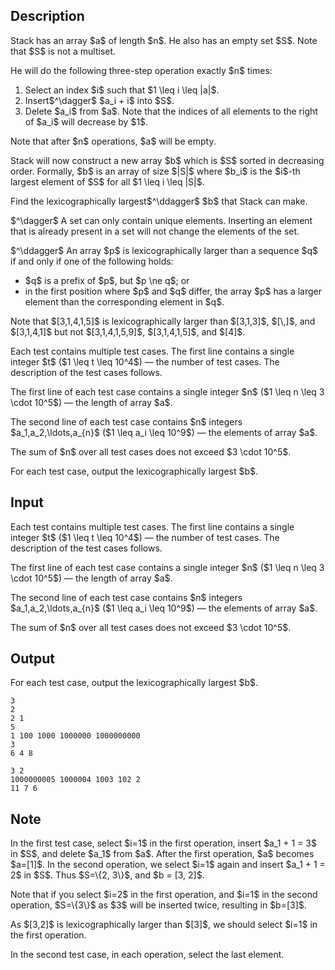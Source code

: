 ## Description

<div><p>Stack has an array $a$ of length $n$. He also has an empty set $S$. Note that $S$ is <span class="tex-font-style-bf">not</span> a multiset.</p><p>He will do the following three-step operation exactly $n$ times:</p><ol> <li> Select an index $i$ such that $1 \leq i \leq |a|$. </li><li> Insert$^\dagger$ $a_i + i$ into $S$. </li><li> Delete $a_i$ from $a$. Note that the indices of all elements to the right of $a_i$ will decrease by $1$. </li></ol><p>Note that after $n$ operations, $a$ will be empty.</p><p>Stack will now construct a new array $b$ which is $S$ <span class="tex-font-style-bf">sorted in decreasing order</span>. Formally, $b$ is an array of size $|S|$ where $b_i$ is the $i$-th largest element of $S$ for all $1 \leq i \leq |S|$.</p><p>Find the lexicographically largest$^\ddagger$ $b$ that Stack can make.</p><p>$^\dagger$ A set can only contain unique elements. <span class="tex-font-style-bf">Inserting an element that is already present in a set will not change the elements of the set.</span></p><p>$^\ddagger$ An array $p$ is lexicographically larger than a sequence $q$ if and only if one of the following holds: </p><ul> <li> $q$ is a prefix of $p$, but $p \ne q$; or </li><li> in the first position where $p$ and $q$ differ, the array $p$ has a larger element than the corresponding element in $q$. </li></ul><p>Note that $[3,1,4,1,5]$ is lexicographically larger than $[3,1,3]$, $[\,]$, and $[3,1,4,1]$ but not $[3,1,4,1,5,9]$, $[3,1,4,1,5]$, and $[4]$.</p></div><div class="input-specification"><p>Each test contains multiple test cases. The first line contains a single integer $t$ ($1 \leq t \leq 10^4$)&nbsp;— the number of test cases. The description of the test cases follows.</p><p>The first line of each test case contains a single integer $n$ ($1 \leq n \leq 3 \cdot 10^5$)&nbsp;— the length of array $a$.</p><p>The second line of each test case contains $n$ integers $a_1,a_2,\ldots,a_{n}$ ($1 \leq a_i \leq 10^9$)&nbsp;— the elements of array $a$.</p><p>The sum of $n$ over all test cases does not exceed $3 \cdot 10^5$.</p></div><div class="output-specification"><p>For each test case, output the lexicographically largest $b$.</p></div>

## Input

<p>Each test contains multiple test cases. The first line contains a single integer $t$ ($1 \leq t \leq 10^4$)&nbsp;— the number of test cases. The description of the test cases follows.</p><p>The first line of each test case contains a single integer $n$ ($1 \leq n \leq 3 \cdot 10^5$)&nbsp;— the length of array $a$.</p><p>The second line of each test case contains $n$ integers $a_1,a_2,\ldots,a_{n}$ ($1 \leq a_i \leq 10^9$)&nbsp;— the elements of array $a$.</p><p>The sum of $n$ over all test cases does not exceed $3 \cdot 10^5$.</p>

## Output

<p>For each test case, output the lexicographically largest $b$.</p>





```input1|2,3,6,7
3
2
2 1
5
1 100 1000 1000000 1000000000
3
6 4 8
```




```output1
3 2 
1000000005 1000004 1003 102 2 
11 7 6
```



## Note

<p>In the first test case, select $i=1$ in the first operation, insert $a_1 + 1 = 3$ in $S$, and delete $a_1$ from $a$. After the first operation, $a$ becomes $a=[1]$. In the second operation, we select $i=1$ again and insert $a_1 + 1 = 2$ in $S$. Thus $S=\{2, 3\}$, and $b = [3, 2]$.</p><p>Note that if you select $i=2$ in the first operation, and $i=1$ in the second operation, $S=\{3\}$ as $3$ will be inserted twice, resulting in $b=[3]$.</p><p>As $[3,2]$ is lexicographically larger than $[3]$, we should select $i=1$ in the first operation.</p><p>In the second test case, in each operation, select the last element.</p>

